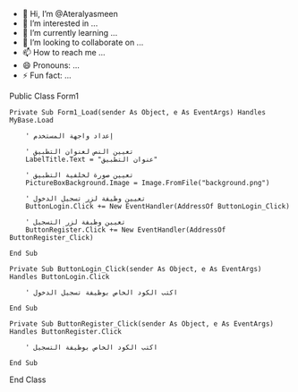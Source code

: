 - 👋 Hi, I’m @Ateralyasmeen
- 👀 I’m interested in ...
- 🌱 I’m currently learning ...
- 💞️ I’m looking to collaborate on ...
- 📫 How to reach me ...
- 😄 Pronouns: ...
- ⚡ Fun fact: ...

<!---
Ateralyasmeen/Ateralyasmeen is a ✨ special ✨ repository because its `README.md` (this file) appears on your GitHub profile.
You can click the Preview link to take a look at your changes.
--->
Public Class Form1

    Private Sub Form1_Load(sender As Object, e As EventArgs) Handles MyBase.Load

        ' إعداد واجهة المستخدم

        ' تعيين النص لعنوان التطبيق
        LabelTitle.Text = "عنوان التطبيق"

        ' تعيين صورة لخلفية التطبيق
        PictureBoxBackground.Image = Image.FromFile("background.png")

        ' تعيين وظيفة لزر تسجيل الدخول
        ButtonLogin.Click += New EventHandler(AddressOf ButtonLogin_Click)

        ' تعيين وظيفة لزر التسجيل
        ButtonRegister.Click += New EventHandler(AddressOf ButtonRegister_Click)

    End Sub

    Private Sub ButtonLogin_Click(sender As Object, e As EventArgs) Handles ButtonLogin.Click

        ' اكتب الكود الخاص بوظيفة تسجيل الدخول

    End Sub

    Private Sub ButtonRegister_Click(sender As Object, e As EventArgs) Handles ButtonRegister.Click

        ' اكتب الكود الخاص بوظيفة التسجيل

    End Sub

End Class
